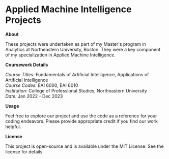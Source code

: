 # Applied Machine Intelligence Projects

**About**

These projects were undertaken as part of my Master's program in Analytics at Northeastern University, Boston. They were a key component of my specialization in Applied Machine Intelligence.

**Coursework Details**  

*Course Titles:* Fundamentals of Artificial Intelligence, Applications of Artificial Intelligence<br>
*Course Codes:* EAI 6000, EAI 6010<br>
*Institution:* College of Professional Studies, Northeastern University<br>
*Date:* Jan 2022 - Dec 2023

**Usage**  

Feel free to explore our project and use the code as a reference for your coding endeavors. Please provide appropriate credit if you find our work helpful.  
  
**License**  

This project is open-source and is available under the MIT License. See the license for details.
